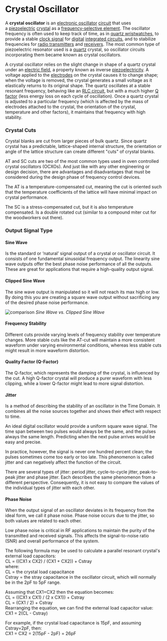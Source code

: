 # Crystal Oscillator

A **crystal oscillator** is an [electronic oscillator](https://en.wikipedia.org/wiki/Electronic_oscillator "Electronic oscillator") [circuit](https://en.wikipedia.org/wiki/Electrical_circuit "Electrical circuit") that uses a [piezoelectric](https://en.wikipedia.org/wiki/Piezoelectricity "Piezoelectricity") [crystal](https://en.wikipedia.org/wiki/Crystal "Crystal") as a [frequency-selective element](https://en.wikipedia.org/wiki/Frequency_selective_surface "Frequency selective surface"). The oscillator frequency is often used to keep track of time, as in [quartz wristwatches](https://en.wikipedia.org/wiki/Quartz_clock "Quartz clock"), to provide a stable [clock signal](https://en.wikipedia.org/wiki/Clock_signal "Clock signal") for [digital](https://en.wikipedia.org/wiki/Digital_data "Digital data") [integrated circuits](https://en.wikipedia.org/wiki/Integrated_circuit "Integrated circuit"), and to stabilize frequencies for [radio transmitters](https://en.wikipedia.org/wiki/Radio_transmitter "Radio transmitter") and [receivers](https://en.wikipedia.org/wiki/Radio_receiver "Radio receiver"). The most common type of piezoelectric resonator used is a [quartz](https://en.wikipedia.org/wiki/Quartz "Quartz") crystal, so oscillator circuits incorporating them became known as crystal oscillators.

A crystal oscillator relies on the slight change in shape of a quartz crystal under an [electric field](https://en.wikipedia.org/wiki/Electric_field "Electric field"), a property known as inverse [piezoelectricity](https://en.wikipedia.org/wiki/Piezoelectricity "Piezoelectricity"). A voltage applied to the [electrodes](https://en.wikipedia.org/wiki/Electrode "Electrode") on the crystal causes it to change shape; when the voltage is removed, the crystal generates a small voltage as it elastically returns to its original shape. The quartz oscillates at a stable resonant frequency, behaving like an [RLC circuit](https://en.wikipedia.org/wiki/RLC_circuit "RLC circuit"), but with a much higher [Q factor](https://en.wikipedia.org/wiki/Q_factor "Q factor") (less energy loss on each cycle of oscillation). Once a quartz crystal is adjusted to a particular frequency (which is affected by the mass of electrodes attached to the crystal, the orientation of the crystal, temperature and other factors), it maintains that frequency with high stability.

### Crystal Cuts
Crystal blanks are cut from larger pieces of bulk quartz. Since quartz crystal has a predictable, lattice-shaped internal structure, the orientation or angle of the lattice structure can create different "cuts" of crystal blanks.

AT and SC cuts are two of the most common types used in oven controlled crystal oscillators (OCXOs). And just like with any other engineering or design decision, there are advantages and disadvantages that must be considered during the design phase of frequency control devices.

The AT is a temperature-compensated cut, meaning the cut is oriented such that the temperature coefficients of the lattice will have minimal impact on crystal performance.

The SC is a stress-compensated cut, but it is also temperature compensated. Is a double rotated cut (similar to a compound miter cut for the woodworkers out there).


### Output Signal Type

#### Sine Wave 
Is the standard or ‘natural’ signal output of a crystal or oscillator circuit. It consists of one fundamental sinusoidal frequency output. The linearity sine wave outputs offer the best phase noise performance of all the outputs. These are great for applications that require a high-quality output signal.

#### Clipped Sine Wave
The sine wave output is manipulated so it will not reach its max high or low. By doing this you are creating a square wave output without sacrificing any of the desired phase noise performance.


![comparison](sinusoidal-wave-vs-clipped-sine-wave.jpg)
*Sine Wave vs. Clipped Sine Wave*


#### Frequency Stability
Different cuts provide varying levels of frequency stability over temperature changes. More stable cuts like the AT-cut will maintain a more consistent waveform under varying environmental conditions, whereas less stable cuts might result in more waveform distortion.

#### Quality Factor (Q-Factor)
The Q-factor, which represents the damping of the crystal, is influenced by the cut. A high Q-factor crystal will produce a purer waveform with less clipping, while a lower Q-factor might lead to more signal distortion.

#### Jitter
Is a method of describing the stability of an oscillator in the Time Domain. It combines all the noise sources together and shows their effect with respect to time.

An ideal digital oscillator would provide a uniform square wave signal. The time span between two pulses would always be the same, and the pulses always the same length. Predicting when the next pulse arrives would be easy and precise.

In practice, however, the signal is never one hundred percent clean; the pulses sometimes come too early or too late. This phenomenon is called jitter and can negatively affect the function of the circuit. 

There are several types of jitter: period jitter, cycle-to-cycle jitter, peak-to-peak jitter and phase jitter. Each describes the same phenomenon from a different perspective. Consequently, it is not easy to compare the values of the individual types of jitter with each other.

#### Phase Noise
When the output signal of an oscillator deviates in its frequency from the ideal form, we call it phase noise. Phase noise occurs due to the jitter, so both values are related to each other.

Low phase noise is critical in RF applications to maintain the purity of the transmitted and received signals. This affects the signal-to-noise ratio (SNR) and overall performance of the system.



The following formula may be used to calculate a parallel resonant crystal's external load capacitors:  
CL = ((CX1 x CX2) / (CX1 + CX2)) + Cstray  
where:  
CL = the crystal load capacitance  
Cstray = the stray capacitance in the oscillator circuit, which will normally be in the 2pF to 5pF range.

Assuming that CX1=CX2 then the equation becomes:  
CL = ((CX1 x CX1) / (2 x CX1)) + Cstray  
CL = (CX1 / 2) + Cstray  
Rearranging the equation, we can find the external load capacitor value:  
CX1 = 2(CL - Cstray)

For example, if the crystal load capacitance is 15pF, and assuming Cstray=2pF, then:  
CX1 = CX2 = 2(15pF - 2pF) = 26pF
